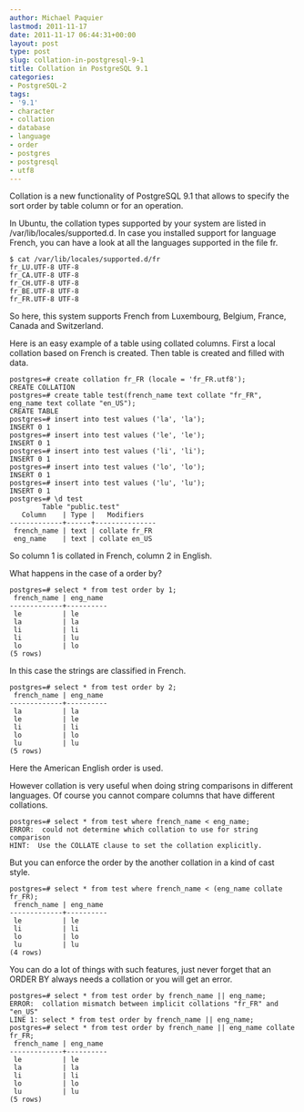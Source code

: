 ```yaml
---
author: Michael Paquier
lastmod: 2011-11-17
date: 2011-11-17 06:44:31+00:00
layout: post
type: post
slug: collation-in-postgresql-9-1
title: Collation in PostgreSQL 9.1
categories:
- PostgreSQL-2
tags:
- '9.1'
- character
- collation
- database
- language
- order
- postgres
- postgresql
- utf8
---
```


Collation is a new functionality of PostgreSQL 9.1 that allows to specify the sort order by table column or for an operation.

In Ubuntu, the collation types supported by your system are listed in /var/lib/locales/supported.d.
In case you installed support for language French, you can have a look at all the languages supported in the file fr.

    $ cat /var/lib/locales/supported.d/fr 
    fr_LU.UTF-8 UTF-8
    fr_CA.UTF-8 UTF-8
    fr_CH.UTF-8 UTF-8
    fr_BE.UTF-8 UTF-8
    fr_FR.UTF-8 UTF-8

So here, this system supports French from Luxembourg, Belgium, France, Canada and Switzerland.

Here is an easy example of a table using collated columns. First a local collation based on French is created. Then table is created and filled with data.

    postgres=# create collation fr_FR (locale = 'fr_FR.utf8');
    CREATE COLLATION
    postgres=# create table test(french_name text collate "fr_FR", eng_name text collate "en_US");
    CREATE TABLE
    postgres=# insert into test values ('la', 'la');
    INSERT 0 1
    postgres=# insert into test values ('le', 'le');
    INSERT 0 1
    postgres=# insert into test values ('li', 'li');
    INSERT 0 1
    postgres=# insert into test values ('lo', 'lo');
    INSERT 0 1
    postgres=# insert into test values ('lu', 'lu');
    INSERT 0 1
    postgres=# \d test
            Table "public.test"
       Column    | Type |   Modifiers   
    -------------+------+---------------
     french_name | text | collate fr_FR
     eng_name    | text | collate en_US

So column 1 is collated in French, column 2 in English.

What happens in the case of a order by?

    postgres=# select * from test order by 1;
     french_name | eng_name 
    -------------+----------
     le          | le
     la          | la
     li          | li
     li          | lu
     lo          | lo
    (5 rows)

In this case the strings are classified in French.

    postgres=# select * from test order by 2;
     french_name | eng_name 
    -------------+----------
     la          | la
     le          | le
     li          | li
     lo          | lo
     lu          | lu
    (5 rows)

Here the American English order is used.

However collation is very useful when doing string comparisons in different languages. Of course you cannot compare columns that have different collations.

    postgres=# select * from test where french_name < eng_name;
    ERROR:  could not determine which collation to use for string comparison
    HINT:  Use the COLLATE clause to set the collation explicitly.

But you can enforce the order by the another collation in a kind of cast style.

    postgres=# select * from test where french_name < (eng_name collate fr_FR);
     french_name | eng_name 
    -------------+----------
     le          | le
     li          | li
     lo          | lo
     lu          | lu
    (4 rows)

You can do a lot of things with such features, just never forget that an ORDER BY always needs a collation or you will get an error.

    postgres=# select * from test order by french_name || eng_name;
    ERROR:  collation mismatch between implicit collations "fr_FR" and "en_US"
    LINE 1: select * from test order by french_name || eng_name;
    postgres=# select * from test order by french_name || eng_name collate fr_FR;
     french_name | eng_name 
    -------------+----------
     le          | le
     la          | la
     li          | li
     lo          | lo
     lu          | lu
    (5 rows)
